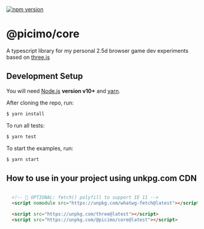 [![npm version](https://badge.fury.io/js/@picimo/core.svg)](https://badge.fury.io/js/@picimo/core)

# @picimo/core

A typescript library for my personal 2.5d browser game dev experiments based on [three.js](https://threejs.org/)

## Development Setup

You will need [Node.js](https://nodejs.org/) **version v10+** and [yarn](https://yarnpkg.com/).

After cloning the repo, run:

```sh
$ yarn install
```

To run all tests:

```sh
$ yarn test
```

To start the examples, run:

```sh
$ yarn start
```

## How to use in your project using unkpg.com CDN

```html

  <!-- 🚨 OPTIONAL: fetch() polyfill to support IE 11 -->
  <script nomodule src="https://unpkg.com/whatwg-fetch@latest"></script>

  <script src="https://unpkg.com/three@latest"></script>
  <script src="https://unpkg.com/@picimo/core@latest"></script>

```
